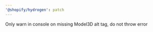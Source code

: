 ```yaml
---
'@shopify/hydrogen': patch
---
```


Only warn in console on missing Model3D alt tag, do not throw error
